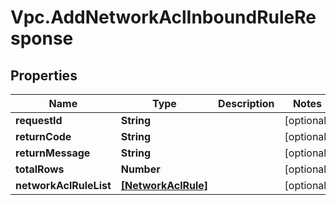 # Vpc.AddNetworkAclInboundRuleResponse

## Properties
Name | Type | Description | Notes
------------ | ------------- | ------------- | -------------
**requestId** | **String** |  | [optional] 
**returnCode** | **String** |  | [optional] 
**returnMessage** | **String** |  | [optional] 
**totalRows** | **Number** |  | [optional] 
**networkAclRuleList** | [**[NetworkAclRule]**](NetworkAclRule.md) |  | [optional] 


